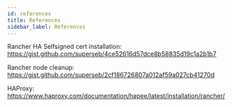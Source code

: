 ```yaml
---
id: references
title: References
sidebar_label: References
---
```


Rancher HA Selfsigned cert installation: https://gist.github.com/superseb/4ce52616d57dce8b58835d19c1a2b1b7

Rancher node cleanup: https://gist.github.com/superseb/2cf186726807a012af59a027cb41270d

HAProxy: https://www.haproxy.com/documentation/hapee/latest/installation/rancher/